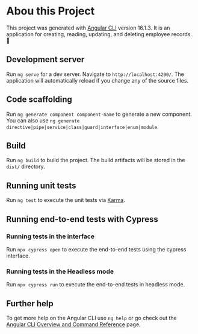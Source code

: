 # Abou this Project

This project was generated with [Angular CLI](https://github.com/angular/angular-cli) version 16.1.3. It is an application for creating, reading, updating, and deleting employee records. 🚀

## Development server

Run `ng serve` for a dev server. Navigate to `http://localhost:4200/`. The application will automatically reload if you change any of the source files.

## Code scaffolding

Run `ng generate component component-name` to generate a new component. You can also use `ng generate directive|pipe|service|class|guard|interface|enum|module`.

## Build

Run `ng build` to build the project. The build artifacts will be stored in the `dist/` directory.

## Running unit tests

Run `ng test` to execute the unit tests via [Karma](https://karma-runner.github.io).

## Running end-to-end tests with Cypress

### Running tests in the interface 
Run `npx cypress open` to execute the end-to-end tests using the cypress interface. 

### Running tests in the Headless mode
Run `npx cypress run` to execute the end-to-end tests in headless mode.


## Further help
To get more help on the Angular CLI use `ng help` or go check out the [Angular CLI Overview and Command Reference](https://angular.io/cli) page.
